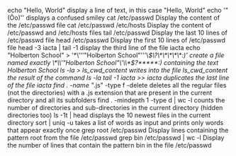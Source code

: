 echo "Hello, World" display a line of text, in this case "Hello, World"
echo '"(Ôo)'\' displays a confused smiley
cat /etc/passwd Display the content of the /etc/passwd file
cat /etc/passwd /etc/hosts Display the content of /etc/passwd and /etc/hosts files
tail /etc/passwd Display the last 10 lines of /etc/passwd file
head /etc/passwd Display the first 10 lines of /etc/passwd file
head -3 iacta | tail -1 display the third line of the file iacta
echo "Holberton School" > '\*\\'\''"Holberton School"\'\''\\*$\?\*\*\*\*\*:)' create a file named exactly \*\\'"Holberton School"\'\\*$\?\*\*\*\*\*:) containing the text Holberton School
ls -la > ls_cwd_content writes into the file ls_cwd_content the result of the command ls -la
tail -1 iacta >> iacta duplicates the last line of the file iacta
find . -name "*.js" -type f -delete deletes all the regular files (not the directories) with a .js extension that are present in the current directory and all its subfolders
find . -mindepth 1 -type d | wc -l  counts the number of directories and sub-directories in the current directory (hidden directories too)
ls -1t | head displays the 10 newest files in the current directory
sort | uniq -u takes a list of words as input and prints only words that appear exactly once
grep root /etc/passwd Display lines containing the pattern root from the file /etc/passwd
grep bin /etc/passwd | wc -l Display the number of lines that contain the pattern bin in the file /etc/passwd
